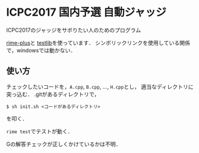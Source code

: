 # ICPC2017 国内予選 自動ジャッジ

ICPC2017のジャッジをサボりたい人のためのプログラム

[rime-plus](https://github.com/icpc-jag/rime-plus)と
[testlib](https://github.com/MikeMirzayanov/testlib)を使っています．
シンボリックリンクを使用している関係で，windowsでは動かない．

## 使い方

チェックしたいコードを，`A.cpp`, `B.cpp`, ..., `H.cpp`とし，
適当なディレクトリに突っ込む．
.gitがあるディレクトリで，
```
$ sh init.sh <コードがあるディレクトリ>
```
を叩く．

`rime test`でテストが動く．

Gの解答チェックが正しくかけているかは不明．
